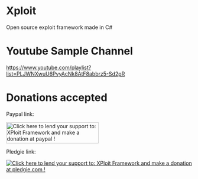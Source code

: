 # Xploit
Open source exploit framework made in C#

# Youtube Sample Channel
https://www.youtube.com/playlist?list=PLJWNXwuU6PvyAcNk8AtF8abbrz5-Sd2pR

# Donations accepted

Paypal link:

<a href='https://www.paypal.me/Shargon/1'><img width='250' height='57' alt='Click here to lend your support to: XPloit Framework and make a donation at paypal !' src='http://www.theimho.org/sites/default/files/paypal-donate-button.gif' border='0' ></a>

Pledgie link:

<a href='https://pledgie.com/campaigns/31014'><img alt='Click here to lend your support to: XPloit Framework and make a donation at pledgie.com !' src='https://pledgie.com/campaigns/31014.png?skin_name=chrome' border='0' ></a>
